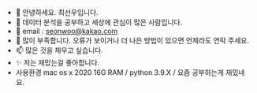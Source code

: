 - 👋 안녕하세요. 최선우입니다.
- 👀 데이터 분석을 공부하고 세상에 관심이 많은 사람입니다.
- 🌱 email : seonwoo@kakao.com 
- 💞️ 많이 부족합니다. 오류가 보이거나 더 나은 방법이 있으면 언제라도 연락 주세요.
- 📫 많은 것을 채우고 싶습니다.
- ✨ 저는 재밌는걸 좋아합니다. 
- 사용환경 mac os x 2020 16G RAM / python 3.9.X / 요즘 공부하는게 재밌네요.
<!---
SNOOthiking/SNOOthiking is a ✨ special ✨ repository because its `README.md` (this file) appears on your GitHub profile.
You can click the Preview link to take a look at your changes.
--->
